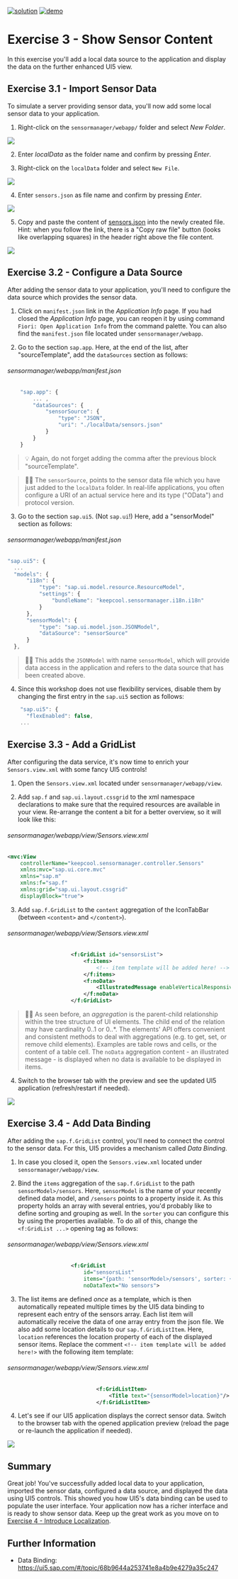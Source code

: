 [![solution](https://flat.badgen.net/badge/solution/available/green?icon=github)](https://github.com/SAP-samples/teched2023-AD283v/tree/code/exercises/ex3)
[![demo](https://flat.badgen.net/badge/demo/deployed/blue?icon=github)](https://pages.github.com/SAP-Samples/teched2023-AD283v/ex3/test/flpSandbox.html?sap-ui-xx-viewCache=false#keepcoolsensormanager-display)
# Exercise 3 - Show Sensor Content

In this exercise you'll add a local data source to the application and display the data on the further enhanced UI5 view.

## Exercise 3.1 - Import Sensor Data

To simulate a server providing sensor data, you'll now add some local sensor data to your application.

1. Right-click on the `sensormanager/webapp/` folder and select *New Folder*.

![](images/03_01_0010.png)

2. Enter *localData* as the folder name and confirm by pressing *Enter*.

3. Right-click on the `localData` folder and select `New File`.

![](images/03_01_0020.png)

4. Enter `sensors.json` as file name and confirm by pressing *Enter*.

![](images/03_01_0030.png)

5. Copy and paste the content of [sensors.json](data/sensors.json) into the newly created file. Hint: when you follow the link, there is a "Copy raw file" button (looks like overlapping squares) in the header right above the file content.

![](images/03_01_0040.png)

## Exercise 3.2 - Configure a Data Source

After adding the sensor data to your application, you'll need to configure the data source which provides the sensor data.

1. Click on `manifest.json` link in the *Application Info* page. If you had closed the *Application Info* page, you can reopen it by using command `Fiori: Open Application Info` from the command palette. You can also find the `manifest.json` file located under `sensormanager/webapp`.

2. Go to the section `sap.app`. Here, at the end of the list, after "sourceTemplate", add the `dataSources` section as follows:

###### sensormanager/webapp/manifest.json

```js
    "sap.app": {
        ... ,
        "dataSources": {
            "sensorSource": {
                "type": "JSON",
                "uri": "./localData/sensors.json"
            }
        }
    }
```

>💡 Again, do not forget adding the comma after the previous block "sourceTemplate".

> 🧑‍🎓 The `sensorSource`, points to the sensor data file which you have just added to the `localData` folder. In real-life applications, you often configure a URI of an actual service here and its type ("OData") and protocol version.

3. Go to the section `sap.ui5`. (Not `sap.ui`!) Here, add a "sensorModel" section as follows:

###### sensormanager/webapp/manifest.json

```js
"sap.ui5": {
  ...
  "models": {
      "i18n": {
          "type": "sap.ui.model.resource.ResourceModel",
          "settings": {
              "bundleName": "keepcool.sensormanager.i18n.i18n"
          }
      },
      "sensorModel": {
          "type": "sap.ui.model.json.JSONModel",
          "dataSource": "sensorSource"
      }
  },
```

> 🧑‍🎓 This adds the `JSONModel` with name `sensorModel`, which will provide data access in the application and refers to the data source that has been created above.

4. Since this workshop does not use flexibility services, disable them by changing the first entry in the `sap.ui5` section as follows:

```js
    "sap.ui5": {
      "flexEnabled": false,
    ...
```

## Exercise 3.3 - Add a GridList

After configuring the data service, it's now time to enrich your `Sensors.view.xml` with some fancy UI5 controls!

1. Open the `Sensors.view.xml` located under `sensormanager/webapp/view`.

2. Add `sap.f` and `sap.ui.layout.cssgrid` to the xml namespace declarations to make sure that the required resources are available in your view. Re-arrange the content a bit for a better overview, so it will look like this:

###### sensormanager/webapp/view/Sensors.view.xml

```xml
<mvc:View
    controllerName="keepcool.sensormanager.controller.Sensors"
    xmlns:mvc="sap.ui.core.mvc"
    xmlns="sap.m"
    xmlns:f="sap.f"
    xmlns:grid="sap.ui.layout.cssgrid"
    displayBlock="true">
```

3. Add `sap.f.GridList` to the `content` aggregation of the IconTabBar (between `<content>` and `</content>`).

###### sensormanager/webapp/view/Sensors.view.xml

```xml
                    <f:GridList id="sensorsList">
                        <f:items>
                            <!-- item template will be added here! -->
                        </f:items>
                        <f:noData>
                            <IllustratedMessage enableVerticalResponsiveness="true" illustrationType="sapIllus-EmptyList"/>
                        </f:noData>
                    </f:GridList>
```

> 🧑‍🎓 As seen before, an *aggregation* is the parent-child relationship within the tree structure of UI elements. The child end of the relation may have cardinality 0..1 or 0..*. The elements' API offers convenient and consistent methods to deal with aggregations (e.g. to get, set, or remove child elements). Examples are table rows and cells, or the content of a table cell.
> The `noData` aggregation content - an illustrated message - is displayed when no data is available to be displayed in items.

4. Switch to the browser tab with the preview and see the updated UI5 application (refresh/restart if needed).

![](images/03_03_0010.png)

## Exercise 3.4 - Add Data Binding

After adding the `sap.f.GridList` control, you'll need to connect the control to the sensor data. For this, UI5 provides a mechanism called *Data Binding*.

1. In case you closed it, open the `Sensors.view.xml` located under `sensormanager/webapp/view`.

2. Bind the `items` aggregation of the `sap.f.GridList` to the path `sensorModel>/sensors`. Here, `sensorModel` is  the name of your recently defined data model, and `/sensors` points to a property inside it. As this property holds an array with several entries, you'd probably like to define sorting and grouping as well. In the `sorter` you can configure this by using the properties available. To do all of this, change the `<f:GridList ...>` opening tag as follows:

###### sensormanager/webapp/view/Sensors.view.xml

```xml
                    <f:GridList
                        id="sensorsList"
                        items="{path: 'sensorModel>/sensors', sorter: {path:'customer', group:true, descending: false}}"
                        noDataText="No sensors">
```

3. The list items are defined *once* as a template, which is then automatically repeated multiple times by the UI5 data binding to represent each entry of the sensors array. Each list item will automatically receive the data of one array entry from the json file. We also add some location details to our `sap.f.GridListItem`. Here, `location` references the location property of each of the displayed sensor items. Replace the comment `<!-- item template will be added here!>` with the following item template:

###### sensormanager/webapp/view/Sensors.view.xml

```xml
                            <f:GridListItem>
                                <Title text="{sensorModel>location}"/>
                            </f:GridListItem>
```

4. Let's see if our UI5 application displays the correct sensor data. Switch to the browser tab with the opened application preview (reload the page or re-launch the application if needed).

![](images/03_04_0010.png)

## Summary
Great job! You've successfully added local data to your application, imported the sensor data, configured a data source, and displayed the data using UI5 controls. This showed you how UI5's data binding can be used to populate the user interface. Your application now has a richer interface and is ready to show sensor data. Keep up the great work as you move on to [Exercise 4 - Introduce Localization](../ex4/README.md).

## Further Information

* Data Binding: https://ui5.sap.com/#/topic/68b9644a253741e8a4b9e4279a35c247
